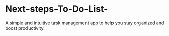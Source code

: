 # Next-steps-To-Do-List-
A simple and intuitive task management app to help you stay organized and boost productivity.  
